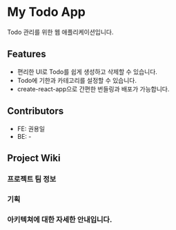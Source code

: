 # My Todo App

Todo 관리를 위한 웹 애플리케이션입니다.

## Features

- 편리한 UI로 Todo를 쉽게 생성하고 삭제할 수 있습니다.
- Todo에 기한과 카테고리를 설정할 수 있습니다.
- create-react-app으로 간편한 번들링과 배포가 가능합니다.

## Contributors
- FE: 권용일
- BE: -

## Project Wiki
### 프로젝트 팀 정보

### 기획 

### 아키텍쳐에 대한 자세한 안내입니다.
